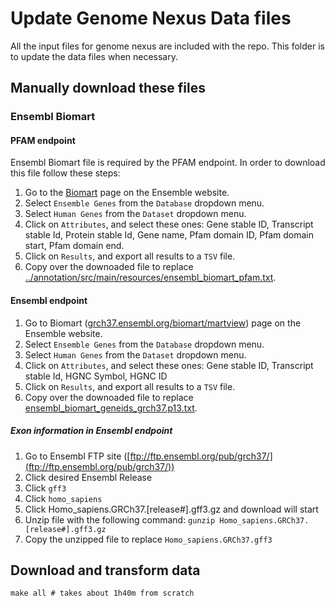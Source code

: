 # Update Genome Nexus Data files
All the input files for genome nexus are included with the repo. This folder
is to update the data files when necessary.

## Manually download these files

### Ensembl Biomart

#### PFAM endpoint

Ensembl Biomart file is required by the PFAM endpoint. In order to download this file
follow these steps:

1. Go to the [Biomart](www.ensembl.org/biomart/martview) page on the Ensemble website.
2. Select `Ensemble Genes` from the `Database` dropdown menu.
3. Select `Human Genes` from the `Dataset` dropdown menu.
4. Click on `Attributes`, and select these ones:
Gene stable ID, Transcript stable Id, Protein stable Id, Gene name, Pfam domain ID, Pfam domain start, Pfam domain end.
5. Click on `Results`, and export all results to a `TSV` file.
6. Copy over the downoaded file to replace [../annotation/src/main/resources/ensembl_biomart_pfam.txt](../annotation/src/main/resources/ensembl_biomart_pfam.txt).

#### Ensembl endpoint 
1. Go to Biomart ([grch37.ensembl.org/biomart/martview](grch37.ensembl.org/biomart/martview)) page on the Ensemble website.
2. Select `Ensemble Genes` from the `Database` dropdown menu.
3. Select `Human Genes` from the `Dataset` dropdown menu.
4. Click on `Attributes`, and select these ones:
Gene stable ID, Transcript stable Id, HGNC Symbol, HGNC ID
5. Click on `Results`, and export all results to a `TSV` file.
6. Copy over the downoaded file to replace [ensembl_biomart_geneids_grch37.p13.txt](ensembl_biomart_geneids_grch37.p13.is_canonical.txt).

##### Exon information in Ensembl endpoint
1. Go to Ensembl FTP site ([ftp://ftp.ensembl.org/pub/grch37/](ftp://ftp.ensembl.org/pub/grch37/))
2. Click desired Ensembl Release
3. Click `gff3`
4. Click `homo_sapiens`
5. Click Homo_sapiens.GRCh37.[release#].gff3.gz and download will start
6. Unzip file with the following command: `gunzip Homo_sapiens.GRCh37.[release#].gff3.gz`
7. Copy the unzipped file to replace `Homo_sapiens.GRCh37.gff3`

## Download and transform data
```
make all # takes about 1h40m from scratch
```
